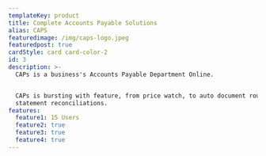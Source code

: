 ```yaml
---
templateKey: product
title: Complete Accounts Payable Solutions
alias: CAPS
featuredimage: /img/caps-logo.jpeg
featuredpost: true
cardStyle: card card-color-2
id: 3
description: >-
  CAPs is a business's Accounts Payable Department Online.


  CAPs is bursting with feature, from price watch, to auto document routing, to
  statement reconciliations.
features:
  feature1: 15 Users
  feature2: true
  feature3: true
  feature4: true
---
```

